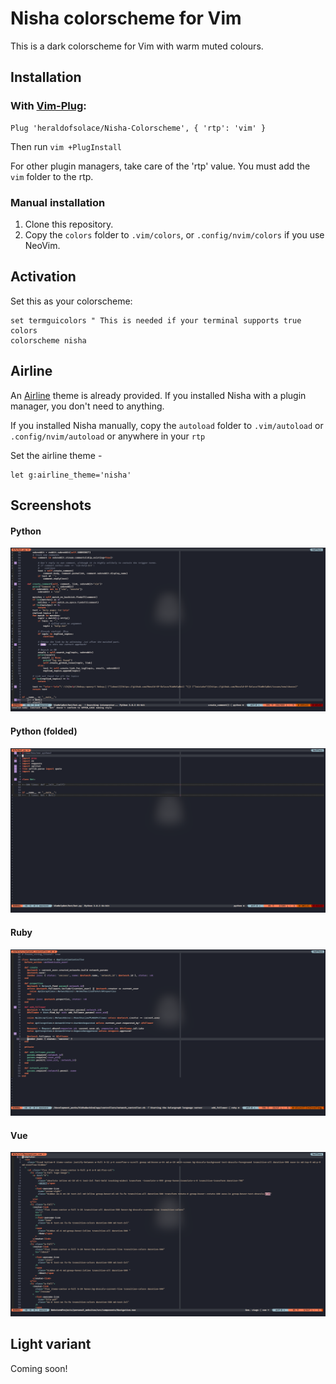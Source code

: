 # Nisha colorscheme for Vim

This is a dark colorscheme for Vim with warm muted colours. 

## Installation

### With [Vim-Plug](https://github.com/junegunn/vim-plug):

```
Plug 'heraldofsolace/Nisha-Colorscheme', { 'rtp': 'vim' }
```
Then run `vim +PlugInstall`

For other plugin managers, take care of the 'rtp' value. You must add the `vim` folder to the rtp.

### Manual installation

1. Clone this repository.
2. Copy the `colors` folder to `.vim/colors`, or `.config/nvim/colors` if you use NeoVim.

## Activation

Set this as your colorscheme:
```
set termguicolors " This is needed if your terminal supports true colors
colorscheme nisha
```
## Airline

An [Airline](https://github.com/vim-airline/vim-airline) theme is already provided. If you installed Nisha with a plugin manager, you don't need to anything.

If you installed Nisha manually, copy the `autoload` folder to `.vim/autoload` or `.config/nvim/autoload` or anywhere in your `rtp`

Set the airline theme - 
```
let g:airline_theme='nisha'
```

## Screenshots

#### Python

![python](screenshots/python.png)

#### Python (folded)

![python folded](screenshots/python_folded.png)

#### Ruby

![ruby](screenshots/ruby.png)

#### Vue

![vue](screenshots/vue.png)


## Light variant

Coming soon!
